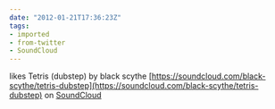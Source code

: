 ```yaml
---
date: "2012-01-21T17:36:23Z"
tags:
- imported
- from-twitter
- SoundCloud
---
```

likes Tetris \(dubstep\) by black scythe [https://soundcloud.com/black-scythe/tetris-dubstep](https://soundcloud.com/black-scythe/tetris-dubstep) on [SoundCloud](/tags/SoundCloud)
